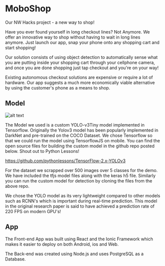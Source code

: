 # MoboShop
Our NW Hacks project - a new way to shop!

Have you ever found yourself in long checkout lines? Not Anymore.
We offer an innovative way to shop without having to wait in long lines anymore. Just launch our app, 
snap your phone onto any shopping cart and start shopping!

Our solution consists of using object detection to automatically sense what you are putting inside your
shopping cart through your cellphone camera, and once you are done shopping just tap checkout and you're
on your way!

Existing autonomous checkout solutions are expensive or require a lot of hardware. Our app suggests
a much more economically viable alternative by using the customer's phone as a means to shop.

## Model

![alt text](https://lucidworks.com/wp-content/uploads/2019/05/tf_logo_1200x420.png)

The Model we used is a custom YOLO-v3Tiny model implemented in Tensorflow. Originally the Yolov3 model has been popularly implemented
in DarkNet and pre-trained on the COCO Dataset. We chose Tensorflow so that we could run the model using TensorflowJS on mobile.
You can find the open source files for building the custom model in the github repo posted below. Shout out to Python Lessons!

https://github.com/pythonlessons/TensorFlow-2.x-YOLOv3

For the dataset we scrapped over 500 images over 5 classes for the demo. We have included the tfjs model files along with the keras h5 file.
Similarly you can run the custom model for detection by cloning the files from the above repo.

We chose the YOLO model as its very lightweight compared to other models such as RCNN's which is important during real-time prediction.
This model in the original research paper is said to have achieved a prediction rate of 220 FPS on modern GPU's!

## App

The Front-end App was built using React and the Ionic Framework which makes it easier to deploy on both Android, ios and Web.

The Back-end was created using Node.js and uses PostgreSQL as a Database.

